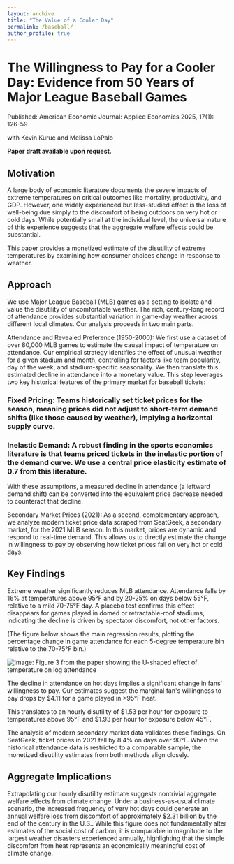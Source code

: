 ```yaml
---
layout: archive
title: "The Value of a Cooler Day"
permalink: /baseball/
author_profile: true
---
```


# The Willingness to Pay for a Cooler Day: Evidence from 50 Years of Major League Baseball Games
Published: American Economic Journal: Applied Economics 2025, 17(1): 126-59 


with Kevin Kuruc and Melissa LoPalo


**Paper draft available upon request.**

## Motivation
A large body of economic literature documents the severe impacts of extreme temperatures on critical outcomes like mortality, productivity, and GDP. However, one widely experienced but less-studied effect is the loss of well-being due simply to the discomfort of being outdoors on very hot or cold days. While potentially small at the individual level, the universal nature of this experience suggests that the aggregate welfare effects could be substantial.

This paper provides a monetized estimate of the disutility of extreme temperatures by examining how consumer choices change in response to weather.


## Approach
We use Major League Baseball (MLB) games as a setting to isolate and value the disutility of uncomfortable weather. The rich, century-long record of attendance provides substantial variation in game-day weather across different local climates. Our analysis proceeds in two main parts.


Attendance and Revealed Preference (1950-2000): We first use a dataset of over 80,000 MLB games to estimate the causal impact of temperature on attendance. Our empirical strategy identifies the effect of unusual weather for a given stadium and month, controlling for factors like team popularity, day of the week, and stadium-specific seasonality. We then translate this estimated decline in attendance into a monetary value. This step leverages two key historical features of the primary market for baseball tickets:



### Fixed Pricing: Teams historically set ticket prices for the season, meaning prices did not adjust to short-term demand shifts (like those caused by weather), implying a horizontal supply curve.

### Inelastic Demand: A robust finding in the sports economics literature is that teams priced tickets in the inelastic portion of the demand curve. We use a central price elasticity estimate of 0.7 from this literature.


With these assumptions, a measured decline in attendance (a leftward demand shift) can be converted into the equivalent price decrease needed to counteract that decline.

Secondary Market Prices (2021): As a second, complementary approach, we analyze modern ticket price data scraped from SeatGeek, a secondary market, for the 2021 MLB season. In this market, prices are dynamic and respond to real-time demand. This allows us to directly estimate the change in willingness to pay by observing how ticket prices fall on very hot or cold days.



## Key Findings
Extreme weather significantly reduces MLB attendance. Attendance falls by 16% at temperatures above 95°F and by 20-25% on days below 55°F, relative to a mild 70-75°F day. A placebo test confirms this effect disappears for games played in domed or retractable-roof stadiums, indicating the decline is driven by spectator discomfort, not other factors.



(The figure below shows the main regression results, plotting the percentage change in game attendance for each 5-degree temperature bin relative to the 70-75°F bin.)

![Image: Figure 3 from the paper showing the U-shaped effect of temperature on log attendance](http://seantoconnor.github.io/images/attendance_falls.png)

The decline in attendance on hot days implies a significant change in fans' willingness to pay. Our estimates suggest the marginal fan's willingness to pay drops by \$4.11 for a game played in >95°F heat.

This translates to an hourly disutility of &#36;1.53 per hour for exposure to temperatures above 95°F and &#36;1.93 per hour for exposure below 45°F.

The analysis of modern secondary market data validates these findings. On SeatGeek, ticket prices in 2021 fell by 8.4% on days over 90°F. When the historical attendance data is restricted to a comparable sample, the monetized disutility estimates from both methods align closely.



## Aggregate Implications
Extrapolating our hourly disutility estimate suggests nontrivial aggregate welfare effects from climate change. Under a business-as-usual climate scenario, the increased frequency of very hot days could generate an annual welfare loss from discomfort of approximately $2.31 billion by the end of the century in the U.S.. While this figure does not fundamentally alter estimates of the social cost of carbon, it is comparable in magnitude to the largest weather disasters experienced annually, highlighting that the simple discomfort from heat represents an economically meaningful cost of climate change.